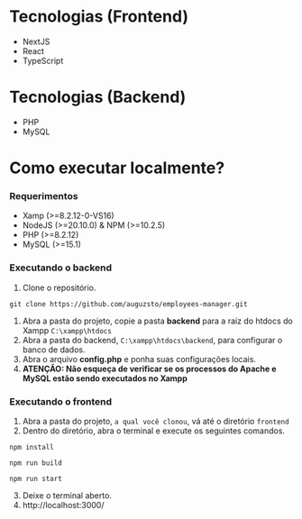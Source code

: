 # Tecnologias (Frontend)
 - NextJS
 - React
 - TypeScript

# Tecnologias (Backend)
 - PHP
 - MySQL

# Como executar localmente?
### Requerimentos
- Xamp (>=8.2.12-0-VS16)
- NodeJS (>=20.10.0) & NPM (>=10.2.5)
- PHP (>=8.2.12)
- MySQL (>=15.1)

### Executando o backend

1. Clone o repositório.
```
git clone https://github.com/auguzsto/employees-manager.git
```
1. Abra a pasta do projeto, copie a pasta **backend** para a raíz do htdocs do Xampp ``C:\xampp\htdocs``
2. Abra a pasta do backend, ``C:\xampp\htdocs\backend``, para configurar o banco de dados.
3. Abra o arquivo **config.php** e ponha suas configurações locais.
4. **ATENÇÃO: Não esqueça de verificar se os processos do Apache e MySQL estão sendo executados no Xampp**

### Executando o frontend
1. Abra a pasta do projeto, ``a qual você clonou``, vá até o diretório ``frontend``
2. Dentro do diretório, abra o terminal e execute os seguintes comandos.
```
npm install
```
```
npm run build
```
```
npm run start
```
3. Deixe o terminal aberto.
5. http://localhost:3000/

    
